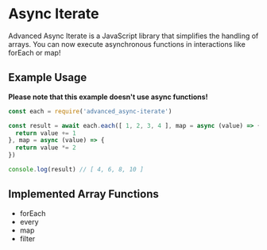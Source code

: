 # Async Iterate
Advanced Async Iterate is a JavaScript library that simplifies the handling of arrays. You can now execute asynchronous functions in interactions like forEach or map!

## Example Usage
**Please note that this example doesn't use async functions!**
```js
const each = require('advanced_async-iterate')

const result = await each.each([ 1, 2, 3, 4 ], map = async (value) => {
  return value += 1
}, map = async (value) => {
  return value *= 2
})

console.log(result) // [ 4, 6, 8, 10 ]
```


## Implemented Array Functions
- forEach
- every
- map
- filter
